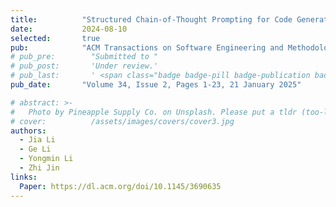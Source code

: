 ```yaml
---
title:          "Structured Chain-of-Thought Prompting for Code Generation"
date:           2024-08-10
selected:       true
pub:            "ACM Transactions on Software Engineering and Methodology (TOSEM)"
# pub_pre:        "Submitted to "
# pub_post:       'Under review.'
# pub_last:       ' <span class="badge badge-pill badge-publication badge-success">CCF-A</span>'
pub_date:       "Volume 34, Issue 2, Pages 1-23, 21 January 2025"

# abstract: >-
#   Photo by Pineapple Supply Co. on Unsplash. Please put a tldr (too-long-didnt-read, 1~2 sentences) of your publication here. It is not recommended to put the actual abstract here because it is usually too long to fit in. $\LaTeX$ is supported. $a=b+c$.
# cover:          /assets/images/covers/cover3.jpg
authors:
  - Jia Li
  - Ge Li
  - Yongmin Li
  - Zhi Jin
links:
  Paper: https://dl.acm.org/doi/10.1145/3690635
---
```

